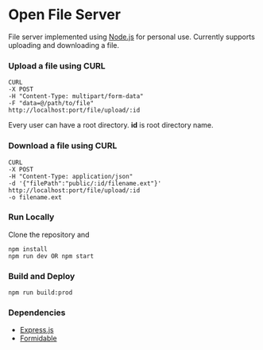 # Open File Server

File server implemented using [Node.js](https://nodejs.org/en/) for personal use. Currently supports uploading and downloading a file.

### Upload a file using CURL

```
CURL 
-X POST
-H "Content-Type: multipart/form-data"
-F "data=@/path/to/file"
http://localhost:port/file/upload/:id
```

Every user can have a root directory. __id__ is root directory name.

### Download a file using CURL

```
CURL 
-X POST
-H "Content-Type: application/json"
-d '{"filePath":"public/:id/filename.ext"}'
http://localhost:port/file/upload/:id
-o filename.ext
```

### Run Locally

Clone the repository and

```
npm install
npm run dev OR npm start
```

### Build and Deploy

```
npm run build:prod
```

### Dependencies

- [Express.js](https://expressjs.com/)
- [Formidable](https://www.npmjs.com/package/formidable)
